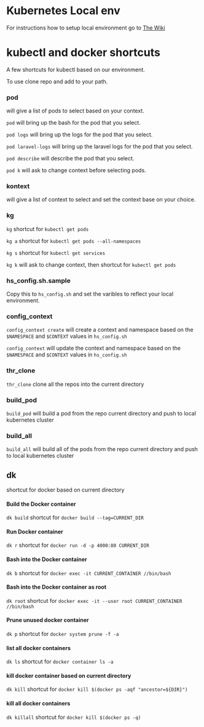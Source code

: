 # Kubernetes Local env
For instructions how to setup local environment go to [The Wiki](https://github.com/ChisholmZ/kubectl_shortcuts/wiki/Kubernetes-Local-Dev)

# kubectl and docker shortcuts

A few shortcuts for kubectl based on our environment.

To use clone repo and add to your path.

### pod
will give a list of pods to select based on your context.

`pod` will bring up the bash for the pod that you select.

`pod logs` will bring up the logs for the pod that you select.

`pod laravel-logs` will bring up the laravel logs for the pod that you select.

`pod describe` will describe the pod that you select.

`pod k` will ask to change context before selecting pods.

### kontext
will give a list of context to select and set the context base on your choice.


### kg

`kg` shortcut for `kubectl get pods`

`kg a` shortcut for `kubectl get pods --all-namespaces`

`kg s` shortcut for `kubectl get services`

`kg k` will ask to change context, then shortcut for `kubectl get pods`

### hs_config.sh.sample

Copy this to `hs_config.sh` and set the varibles to reflect your local environment.

### config_context

`config_context create` will create a context and namespace based on the `$NAMESPACE` and `$CONTEXT` values in `hs_config.sh`

`config_context` will update the context and namespace based on the `$NAMESPACE` and `$CONTEXT` values in `hs_config.sh`

### thr_clone

`thr_clone` clone all the repos into the current directory

### build_pod

`build_pod` will build a pod from the repo current directory and push to local kubernetes cluster

### build_all

`build_all` will build all of the pods from the repo current directory and push to local kubernetes cluster

## dk
shortcut for docker based on current directory

#### Build the Docker container
`dk build` shortcut for `docker build --tag=CURRENT_DIR`

#### Run Docker container
`dk r` shortcut for `docker run -d -p 4000:80 CURRENT_DIR`

#### Bash into the Docker container
`dk b` shortcut for `docker exec -it CURRENT_CONTAINER //bin/bash`

#### Bash into the Docker container as root
`dk root` shortcut for `docker exec -it --user root CURRENT_CONTAINER //bin/bash`

#### Prune unused docker container
`dk p` shortcut for `docker system prune -f -a`

#### list all docker containers
`dk ls` shortcut for `docker container ls -a`

#### kill docker container based on current directory
`dk kill` shortcut for `docker kill $(docker ps -aqf "ancestor=${DIR}")`

#### kill all docker containers
`dk killall` shortcut for `docker kill $(docker ps -q)`
